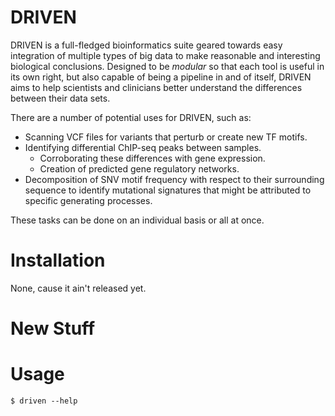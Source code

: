 # DRIVEN

DRIVEN is a full-fledged bioinformatics suite geared towards easy integration of multiple types of big data to make reasonable and interesting biological conclusions. Designed to be *modular* so that each tool is useful in its own right, but also capable of being a pipeline in and of itself, DRIVEN aims to help scientists and clinicians better understand the differences between their data sets.

There are a number of potential uses for DRIVEN, such as:
 - Scanning VCF files for variants that perturb or create new TF motifs.
 - Identifying differential ChIP-seq peaks between samples.
    - Corroborating these differences with gene expression.
    - Creation of predicted gene regulatory networks.
 - Decomposition of SNV motif frequency with respect to their surrounding sequence to identify mutational signatures that might be attributed to specific generating processes.

These tasks can be done on an individual basis or all at once.


# Installation

None, cause it ain't released yet.

# New Stuff
# Usage

    $ driven --help

